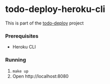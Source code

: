 # todo-deploy-heroku-cli

This is part of the [todo-deploy](https://tododeploy.com) project

### Prerequisites

- Heroku CLI

### Running

1. `make up`
2. Open http://localhost:8080